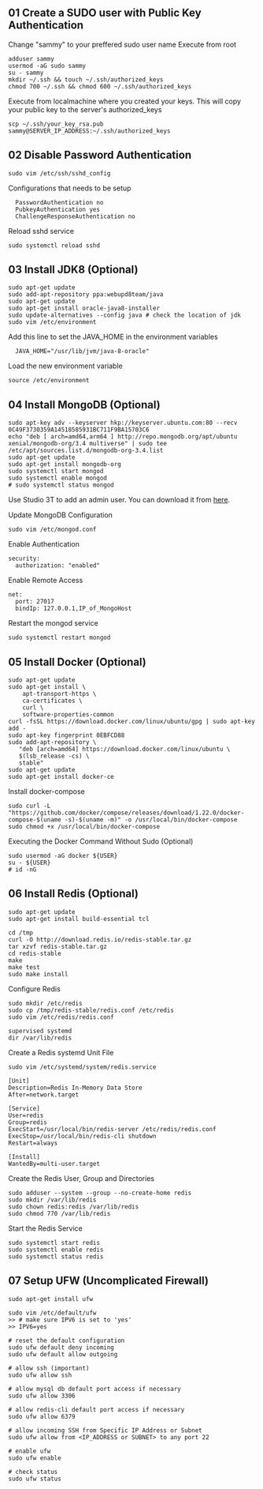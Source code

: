 ## 01 Create a SUDO user with Public Key Authentication
Change "sammy" to your preffered sudo user name
Execute from root
```
adduser sammy
usermod -aG sudo sammy
su - sammy
mkdir ~/.ssh && touch ~/.ssh/authorized_keys
chmod 700 ~/.ssh && chmod 600 ~/.ssh/authorized_keys
```

Execute from localmachine where you created your keys. This will copy your public key to the server's authorized_keys
```
scp ~/.ssh/your_key_rsa.pub sammy@SERVER_IP_ADDRESS:~/.ssh/authorized_keys
```

## 02 Disable Password Authentication
```
sudo vim /etc/ssh/sshd_config
```

Configurations that needs to be setup
```
  PasswordAuthentication no
  PubkeyAuthentication yes
  ChallengeResponseAuthentication no
```

Reload sshd service
```
sudo systemctl reload sshd
```

## 03 Install JDK8 (Optional)
```
sudo apt-get update
sudo add-apt-repository ppa:webupd8team/java
sudo apt-get update
sudo apt-get install oracle-java8-installer
sudo update-alternatives --config java # check the location of jdk
sudo vim /etc/environment
```
Add this line to set the JAVA_HOME in the environment variables
```
  JAVA_HOME="/usr/lib/jvm/java-8-oracle"
```
Load the new environment variable
```
source /etc/environment
```

## 04 Install MongoDB (Optional)
```
sudo apt-key adv --keyserver hkp://keyserver.ubuntu.com:80 --recv 0C49F3730359A14518585931BC711F9BA15703C6
echo "deb [ arch=amd64,arm64 ] http://repo.mongodb.org/apt/ubuntu xenial/mongodb-org/3.4 multiverse" | sudo tee /etc/apt/sources.list.d/mongodb-org-3.4.list
sudo apt-get update
sudo apt-get install mongodb-org
sudo systemctl start mongod
sudo systemctl enable mongod
# sudo systemctl status mongod
```

Use Studio 3T to add an admin user. 
You can download it from [here](https://studio3t.com/).

Update MongoDB Configuration
```
sudo vim /etc/mongod.conf
```
Enable Authentication
```
security:
  authorization: "enabled"
```
Enable Remote Access
```
net:
  port: 27017
  bindIp: 127.0.0.1,IP_of_MongoHost
```
Restart the mongod service
```
sudo systemctl restart mongod
```

## 05 Install Docker (Optional)
```
sudo apt-get update
sudo apt-get install \
    apt-transport-https \
    ca-certificates \
    curl \
    software-properties-common
curl -fsSL https://download.docker.com/linux/ubuntu/gpg | sudo apt-key add -
sudo apt-key fingerprint 0EBFCD88
sudo add-apt-repository \
   "deb [arch=amd64] https://download.docker.com/linux/ubuntu \
   $(lsb_release -cs) \
   stable"
sudo apt-get update
sudo apt-get install docker-ce
```
Install docker-compose
```
sudo curl -L "https://github.com/docker/compose/releases/download/1.22.0/docker-compose-$(uname -s)-$(uname -m)" -o /usr/local/bin/docker-compose
sudo chmod +x /usr/local/bin/docker-compose
```
Executing the Docker Command Without Sudo (Optional)
```
sudo usermod -aG docker ${USER}
su - ${USER}
# id -nG
```

## 06 Install Redis (Optional)
```
sudo apt-get update
sudo apt-get install build-essential tcl
```
```
cd /tmp
curl -O http://download.redis.io/redis-stable.tar.gz
tar xzvf redis-stable.tar.gz
cd redis-stable
make
make test
sudo make install
```
Configure Redis
```
sudo mkdir /etc/redis
sudo cp /tmp/redis-stable/redis.conf /etc/redis
sudo vim /etc/redis/redis.conf
```
```
supervised systemd
dir /var/lib/redis
```
Create a Redis systemd Unit File
```
sudo vim /etc/systemd/system/redis.service
```
```
[Unit]
Description=Redis In-Memory Data Store
After=network.target

[Service]
User=redis
Group=redis
ExecStart=/usr/local/bin/redis-server /etc/redis/redis.conf
ExecStop=/usr/local/bin/redis-cli shutdown
Restart=always

[Install]
WantedBy=multi-user.target
```
Create the Redis User, Group and Directories
```
sudo adduser --system --group --no-create-home redis
sudo mkdir /var/lib/redis
sudo chown redis:redis /var/lib/redis
sudo chmod 770 /var/lib/redis
```
Start the Redis Service
```
sudo systemctl start redis
sudo systemctl enable redis
sudo systemctl status redis
```

## 07 Setup UFW (Uncomplicated Firewall)
```
sudo apt-get install ufw
```
```
sudo vim /etc/default/ufw
>> # make sure IPV6 is set to 'yes'
>> IPV6=yes
```
```
# reset the default configuration
sudo ufw default deny incoming
sudo ufw default allow outgoing

# allow ssh (important)
sudo ufw allow ssh

# allow mysql db default port access if necessary
sudo ufw allow 3306

# allow redis-cli default port access if necessary
sudo ufw allow 6379

# allow incoming SSH from Specific IP Address or Subnet
sudo ufw allow from <IP_ADDRESS or SUBNET> to any port 22

# enable ufw
sudo ufw enable

# check status
sudo ufw status
```